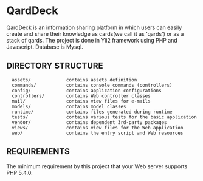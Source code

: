 QardDeck
============================
QardDeck is an information sharing platform in which users can easily create and share their knowledge as cards(we call it as 'qards') or as a stack of qards. The project is done in Yii2 framework using PHP and Javascript. Database is Mysql.



DIRECTORY STRUCTURE
-------------------

      assets/             contains assets definition
      commands/           contains console commands (controllers)
      config/             contains application configurations
      controllers/        contains Web controller classes
      mail/               contains view files for e-mails
      models/             contains model classes
      runtime/            contains files generated during runtime
      tests/              contains various tests for the basic application
      vendor/             contains dependent 3rd-party packages
      views/              contains view files for the Web application
      web/                contains the entry script and Web resources



REQUIREMENTS
------------

The minimum requirement by this project that your Web server supports PHP 5.4.0.
